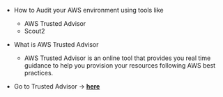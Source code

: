 * How to Audit your AWS environment using tools like

    * AWS Trusted Advisor
    * Scout2

* What is AWS Trusted Advisor

    * AWS Trusted Advisor is an online tool that provides you real time guidance to help you provision your resources following AWS best practices.

* Go to Trusted Advisor → [**here**](https://console.aws.amazon.com/trustedadvisor)

